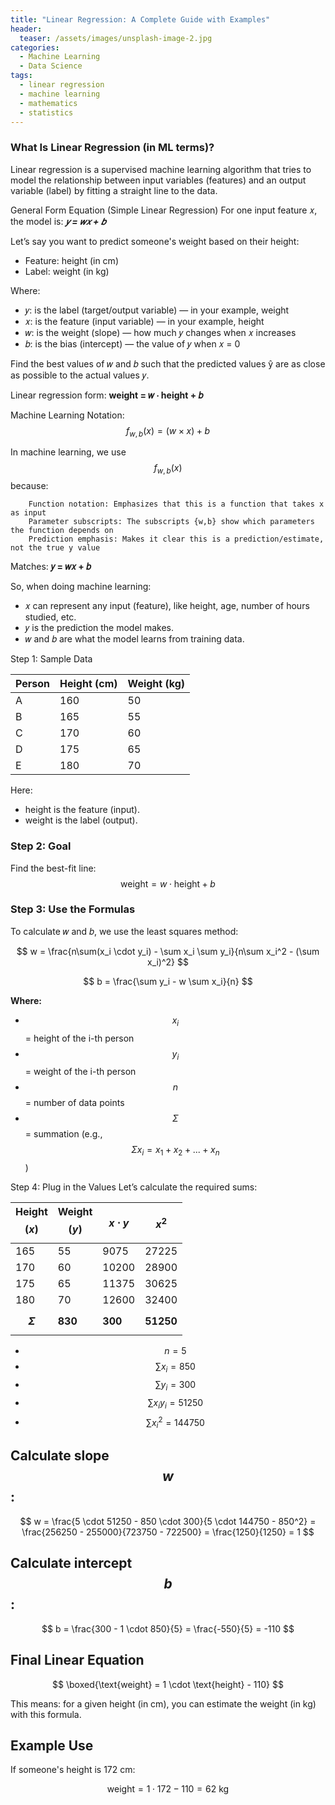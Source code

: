 ```yaml
---
title: "Linear Regression: A Complete Guide with Examples"
header:
  teaser: /assets/images/unsplash-image-2.jpg
categories:
  - Machine Learning
  - Data Science
tags:
  - linear regression
  - machine learning
  - mathematics
  - statistics
---
```


### What Is Linear Regression (in ML terms)?

Linear regression is a supervised machine learning algorithm that tries to model the relationship between input variables (features) 
and an output variable (label) by fitting a straight line to the data.

General Form Equation (Simple Linear Regression)
For one input feature 𝑥, the model is: _**𝑦 = 𝑤𝑥 + 𝑏**_

Let’s say you want to predict someone's weight based on their height:

- Feature: height (in cm)
- Label: weight (in kg)

Where:

- 𝑦: is the label (target/output variable) — in your example, weight
- 𝑥: is the feature (input variable) — in your example, height
- 𝑤: is the weight (slope) — how much 𝑦 changes when 𝑥 increases
- 𝑏: is the bias (intercept) — the value of 𝑦 when 𝑥 = 0

Find the best values of 𝑤 and 𝑏 such that the predicted values ŷ are as close as possible to the actual values 𝑦.

Linear regression form: **weight = 𝑤 ⋅ height + 𝑏**

Machine Learning Notation: <span class="inline-math">$$f_{w,b}(x) = (w × x) + b$$</span>

In machine learning, we use <span class="inline-math">$$f_{w,b}(x)$$</span> because:

        Function notation: Emphasizes that this is a function that takes x as input
        Parameter subscripts: The subscripts {w,b} show which parameters the function depends on
        Prediction emphasis: Makes it clear this is a prediction/estimate, not the true y value

Matches: **𝑦 = 𝑤𝑥 + 𝑏**

So, when doing machine learning:

- 𝑥 can represent any input (feature), like height, age, number of hours studied, etc.
- 𝑦 is the prediction the model makes.
- 𝑤 and 𝑏 are what the model learns from training data.

Step 1: Sample Data

| Person | Height (cm) | Weight (kg) |
|--------|-------------|-------------|
| A      | 160         | 50          |
| B      | 165         | 55          |
| C      | 170         | 60          |
| D      | 175         | 65          |
| E      | 180         | 70          |

Here:

- height is the feature (input).
- weight is the label (output).

### Step 2: Goal

Find the best-fit line: <span class="result-equation">$$\text{weight} = w \cdot \text{height} + b$$</span>

### Step 3: Use the Formulas
To calculate 𝑤 and 𝑏, we use the least squares method:

<span class="result-equation">$$
w = \frac{n\sum(x_i \cdot y_i) - \sum x_i \sum y_i}{n\sum x_i^2 - (\sum x_i)^2}
$$

<span class="result-equation">$$
b = \frac{\sum y_i - w \sum x_i}{n}
$$</span>

<div class="left-aligned-list">

**Where:**
- <span class="inline-math">$$x_i$$</span> = height of the i-th person
- <span class="inline-math">$$y_i$$</span> = weight of the i-th person
- <span class="inline-math">$$n$$</span> = number of data points
- <span class="inline-math">$$\Sigma$$</span> = summation (e.g., <span class="inline-math">$$\Sigma x_i = x_1 + x_2 + ... + x_n$$</span>)

</div>


Step 4: Plug in the Values
Let’s calculate the required sums:

| Height <span class="inline-math">$$(x)$$</span> | Weight <span class="inline-math">$$(y)$$</span> | <span class="inline-math">$$x \cdot y$$</span> | <span class="inline-math">$$x^2$$</span> | 
|-------------------------------------------------|-------------------------------------------------|------------------------------------------------|------------------------------------------| 
| 165                                             | 55                                              | 9075                                           | 27225                                    |       
| 170                                             | 60                                              | 10200                                          | 28900                                    |        
| 175                                             | 65                                              | 11375                                          | 30625                                    |        
| 180                                             | 70                                              | 12600                                          | 32400                                    |      
| **<span class="inline-math">$$\Sigma$$</span>** | **830**                                         | **300**                                        | **51250**                                |




<div style="text-align: left;">

- <span class="inline-math">$$n = 5$$</span>
- <span class="inline-math">$$\sum x_i = 850$$</span>
- <span class="inline-math">$$\sum y_i = 300$$</span>
- <span class="inline-math">$$\sum x_i y_i = 51250$$</span>
- <span class="inline-math">$$\sum x_i^2 = 144750$$</span>

</div>

## Calculate slope <span class="inline-math">$$w$$</span>:

<span class="result-equation">$$
w = \frac{5 \cdot 51250 - 850 \cdot 300}{5 \cdot 144750 - 850^2} = \frac{256250 - 255000}{723750 - 722500} = \frac{1250}{1250} = 1
$$</span>

## Calculate intercept <span class="inline-math">$$b$$</span>:

<span class="result-equation">$$
b = \frac{300 - 1 \cdot 850}{5} = \frac{-550}{5} = -110
$$</span>

## Final Linear Equation


<span class="result-equation">$$
\boxed{\text{weight} = 1 \cdot \text{height} - 110}
$$</span>

This means: for a given height (in cm), you can estimate the weight (in kg) with this formula.

## Example Use

If someone's height is 172 cm:

<span class="result-equation">$$
\text{weight} = 1 \cdot 172 - 110 = 62 \text{ kg}
$$</span>